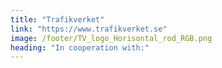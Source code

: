 ```yaml
---
title: "Trafikverket"
link: "https://www.trafikverket.se"
image: /footer/TV_logo_Horisontal_rod_RGB.png
heading: "In cooperation with:"
---
```

